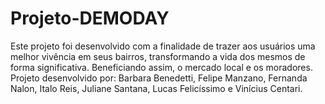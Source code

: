 # Projeto-DEMODAY
Este projeto foi desenvolvido com a finalidade de trazer aos usuários uma melhor vivência em seus bairros, transformando a vida dos mesmos de forma significativa. Beneficiando assim, o mercado local e os moradores. Projeto desenvolvido por: Barbara Benedetti, Felipe Manzano, Fernanda Nalon, Italo Reis, Juliane Santana, Lucas Felicíssimo e Vinícius Centari.
